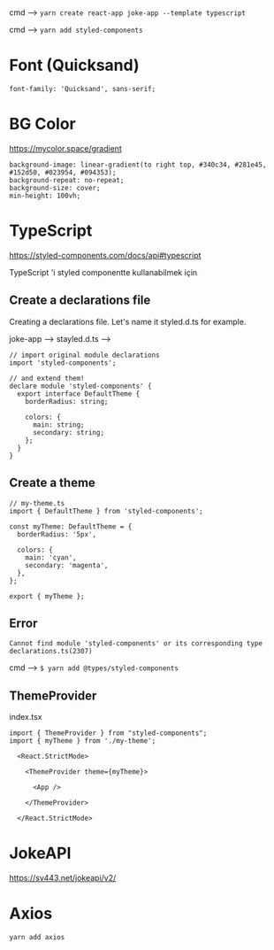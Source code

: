 # 

cmd --> `yarn create react-app joke-app --template typescript `

cmd --> ` yarn add styled-components `

# Font (Quicksand)
  
``font-family: 'Quicksand', sans-serif;  ``

# BG Color

https://mycolor.space/gradient

```
background-image: linear-gradient(to right top, #340c34, #281e45, #152d50, #023954, #094353);
background-repeat: no-repeat;
background-size: cover;
min-height: 100vh;
```

# TypeScript 

https://styled-components.com/docs/api#typescript

TypeScript 'i styled componentte kullanabilmek için

## Create a declarations file

Creating a declarations file. Let's name it styled.d.ts for example.

joke-app --> stayled.d.ts -->

```
// import original module declarations
import 'styled-components';

// and extend them!
declare module 'styled-components' {
  export interface DefaultTheme {
    borderRadius: string;

    colors: {
      main: string;
      secondary: string;
    };
  }
}
```

## Create a theme

```
// my-theme.ts
import { DefaultTheme } from 'styled-components';

const myTheme: DefaultTheme = {
  borderRadius: '5px',

  colors: {
    main: 'cyan',
    secondary: 'magenta',
  },
};

export { myTheme };
```

## Error

` Cannot find module 'styled-components' or its corresponding type declarations.ts(2307) `

cmd --> ` $ yarn add @types/styled-components `

## ThemeProvider

index.tsx

```
import { ThemeProvider } from "styled-components";
import { myTheme } from './my-theme';
```

```
  <React.StrictMode>

    <ThemeProvider theme={myTheme}>

      <App />

    </ThemeProvider>

  </React.StrictMode>
```

# JokeAPI 

https://sv443.net/jokeapi/v2/

# Axios

`yarn add axios`